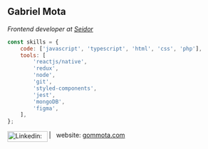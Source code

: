 <h2>Gabriel Mota</h2>

_Frontend developer at [Seidor](https://www.seidor.com/)_

```javascript
const skills = {
    code: ['javascript', 'typescript', 'html', 'css', 'php'],
    tools: [
        'reactjs/native',
        'redux',
        'node',
        'git',
        'styled-components',
        'jest',
        'mongoDB',
        'figma',
    ],
};
```

<a href='https://www.linkedin.com/in/gommota/'>
  <img align='left' alt='Linkedin: gommota' height='24px' width='90px' src='https://img.shields.io/badge/-gommota-blue?style=flat-square&logo=Linkedin&logoColor=white&link=https://www.linkedin.com/in/gommota/' />
</a>

| &nbsp;&nbsp;website: [gommota.com](https://gommota.com/)
